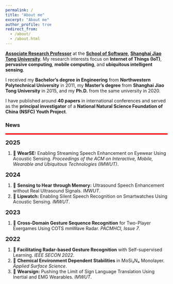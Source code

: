 ```yaml
---
permalink: /
title: "About me"
excerpt: "About me"
author_profile: true
redirect_from: 
  - /about/
  - /about.html
---
```


[**Associate Research Professor**](http://www.se.sjtu.edu.cn/Data/View/575) at the [**School of Software**](http://www.se.sjtu.edu.cn/), [**Shanghai Jiao Tong University**](https://www.sjtu.edu.cn/). My research interests focus on **Internet of Things (IoT)**, **pervasive computing**, **mobile computing**, and **ubiquitous intelligent sensing**.

I received my **Bachelor’s degree in Engineering** from **Northwestern Polytechnical University** in 2011, my **Master’s degree** from **Shanghai Jiao Tong University** in 2015, and my **Ph.D.** from the same university in 2020.

I have published around **40 papers** in international conferences and served as the **principal investigator** of a **National Natural Science Foundation of China (NSFC) Youth Project**.

### News

<div style="height: 4px; background-color: red;"></div>

<!-- 2025 -->
<strong style="font-size: 18px;">2025</strong>
<ol>
  <li>🎉 <strong>WearSE:</strong> Enabling Streaming Speech Enhancement on Eyewear Using Acoustic Sensing. <em>Proceedings of the ACM on Interactive, Mobile, Wearable and Ubiquitous Technologies (IMWUT)</em>.</li>
</ol>

<!-- 2024 -->
<strong style="font-size: 18px;">2024</strong>
<ol>
  <li>🎉 <strong>Sensing to Hear through Memory:</strong> Ultrasound Speech Enhancement without Real Ultrasound Signals. <em>IMWUT</em>.</li>
  <li>🎉 <strong>Lipwatch:</strong> Enabling Silent Speech Recognition on Smartwatches Using Acoustic Sensing. <em>IMWUT</em>.</li>
</ol>

<!-- 2023 -->
<strong style="font-size: 18px;">2023</strong>
<ol>
  <li>🎉 <strong>Cross-Domain Gesture Sequence Recognition</strong> for Two-Player Exergames Using COTS mmWave Radar. <em>PACMHCI, Issue 7</em>.</li>
</ol>

<!-- 2022 -->
<strong style="font-size: 18px;">2022</strong>
<ol>
  <li>🎉 <strong>Facilitating Radar-based Gesture Recognition</strong> with Self-supervised Learning. <em>IEEE SECON 2022</em>.</li>
  <li>🎉 <strong>Chemical Environment Dependent Stabilities</strong> in MoSi₂N₄ Monolayer. <em>Applied Surface Science</em>.</li>
  <li>🎉 <strong>Wearsign:</strong> Pushing the Limit of Sign Language Translation Using Inertial and EMG Wearables. <em>IMWUT</em>.</li>
</ol>



